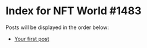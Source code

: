 # Index for NFT World #1483
Posts will be displayed in the order below:

- [Your first post](./001-first.md)

